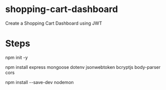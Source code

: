 # shopping-cart-dashboard
Create a Shopping Cart Dashboard using JWT

# Steps

npm init -y

npm install express mongoose dotenv jsonwebtoken bcryptjs body-parser cors

npm install --save-dev nodemon

